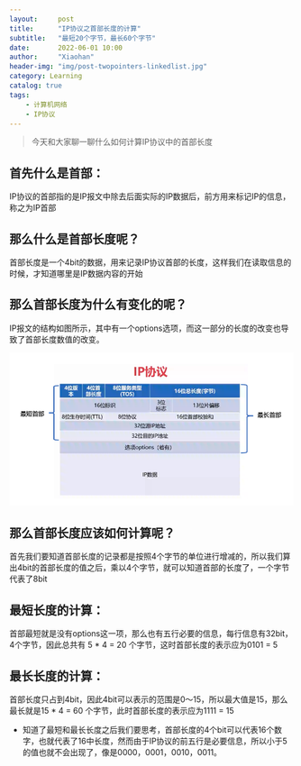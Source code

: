 ```yaml
---
layout:     post 
title:      "IP协议之首部长度的计算"
subtitle:   "最短20个字节，最长60个字节"
date:       2022-06-01 10:00
author:     "Xiaohan"
header-img: "img/post-twopointers-linkedlist.jpg"
category: Learning 
catalog: true 
tags:
    - 计算机网络
    - IP协议
---
```


> 今天和大家聊一聊什么如何计算IP协议中的首部长度

## 首先什么是首部：

IP协议的首部指的是IP报文中除去后面实际的IP数据后，前方用来标记IP的信息，称之为IP首部

## 那么什么是首部长度呢？

首部长度是一个4bit的数据，用来记录IP协议首部的长度，这样我们在读取信息的时候，才知道哪里是IP数据内容的开始

## 那么首部长度为什么有变化的呢？

IP报文的结构如图所示，其中有一个options选项，而这一部分的长度的改变也导致了首部长度数值的改变。

![Untitled](https://raw.githubusercontent.com/Yangxiaohan0120/Yangxiaohan0120.github.io/main/img/in-post/twopointers/10.png)

## 那么首部长度应该如何计算呢？

首先我们要知道首部长度的记录都是按照4个字节的单位进行增减的，所以我们算出4bit的首部长度的值之后，乘以4个字节，就可以知道首部的长度了，一个字节代表了8bit

## 最短长度的计算：

首部最短就是没有options这一项，那么也有五行必要的信息，每行信息有32bit，4个字节，因此总共有 5 * 4 = 20 个字节，这时首部长度的表示应为0101 = 5

## 最长长度的计算：

首部长度只占到4bit，因此4bit可以表示的范围是0～15，所以最大值是15，那么最长就是15 * 4 = 60 个字节，此时首部长度的表示应为1111 = 15

* 知道了最短和最长长度之后我们要思考，首部长度的4个bit可以代表16个数字，也就代表了16中长度，然而由于IP协议的前五行是必要信息，所以小于5的值也就不会出现了，像是0000，0001，0010，0011。